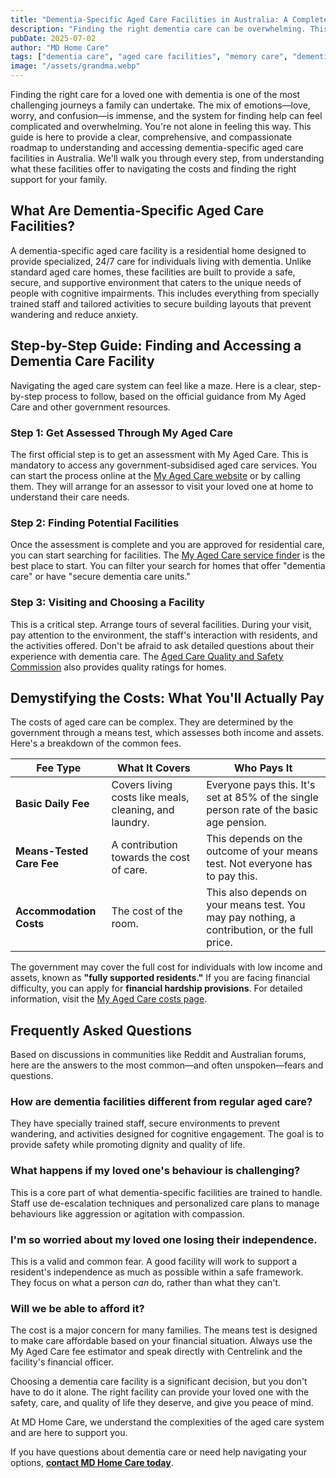 ```yaml
---
title: "Dementia-Specific Aged Care Facilities in Australia: A Complete 2025 Guide"
description: "Finding the right dementia care can be overwhelming. This guide explains dementia-specific aged care facilities, how to find them, and what to expect."
pubDate: 2025-07-02
author: "MD Home Care"
tags: ["dementia care", "aged care facilities", "memory care", "dementia specific aged care facilities"]
image: "/assets/grandma.webp"
---
```


<!-- INTRODUCTION -->
Finding the right care for a loved one with dementia is one of the most challenging journeys a family can undertake. The mix of emotions—love, worry, and confusion—is immense, and the system for finding help can feel complicated and overwhelming. You're not alone in feeling this way. This guide is here to provide a clear, comprehensive, and compassionate roadmap to understanding and accessing dementia-specific aged care facilities in Australia. We'll walk you through every step, from understanding what these facilities offer to navigating the costs and finding the right support for your family.

<!-- ADDRESS THE CORE QUESTION (H2) -->
## What Are Dementia-Specific Aged Care Facilities?

A dementia-specific aged care facility is a residential home designed to provide specialized, 24/7 care for individuals living with dementia. Unlike standard aged care homes, these facilities are built to provide a safe, secure, and supportive environment that caters to the unique needs of people with cognitive impairments. This includes everything from specially trained staff and tailored activities to secure building layouts that prevent wandering and reduce anxiety.

<!-- STEP-BY-STEP GUIDE (H2) -->
## Step-by-Step Guide: Finding and Accessing a Dementia Care Facility

Navigating the aged care system can feel like a maze. Here is a clear, step-by-step process to follow, based on the official guidance from My Aged Care and other government resources.

### Step 1: Get Assessed Through My Aged Care
The first official step is to get an assessment with My Aged Care. This is mandatory to access any government-subsidised aged care services. You can start the process online at the [My Aged Care website](https://www.myagedcare.gov.au) or by calling them. They will arrange for an assessor to visit your loved one at home to understand their care needs.

### Step 2: Finding Potential Facilities
Once the assessment is complete and you are approved for residential care, you can start searching for facilities. The [My Aged Care service finder](https://www.myagedcare.gov.au/find-a-provider) is the best place to start. You can filter your search for homes that offer "dementia care" or have "secure dementia care units."

### Step 3: Visiting and Choosing a Facility
This is a critical step. Arrange tours of several facilities. During your visit, pay attention to the environment, the staff's interaction with residents, and the activities offered. Don't be afraid to ask detailed questions about their experience with dementia care. The [Aged Care Quality and Safety Commission](https://www.agedcarequality.gov.au) also provides quality ratings for homes.

<!-- DEMYSTIFYING THE DETAILS (H2) -->
## Demystifying the Costs: What You'll Actually Pay

The costs of aged care can be complex. They are determined by the government through a means test, which assesses both income and assets. Here's a breakdown of the common fees.

| Fee Type | What It Covers | Who Pays It |
| --- | --- | --- |
| **Basic Daily Fee** | Covers living costs like meals, cleaning, and laundry. | Everyone pays this. It's set at 85% of the single person rate of the basic age pension. |
| **Means-Tested Care Fee** | A contribution towards the cost of care. | This depends on the outcome of your means test. Not everyone has to pay this. |
| **Accommodation Costs** | The cost of the room. | This also depends on your means test. You may pay nothing, a contribution, or the full price. |

The government may cover the full cost for individuals with low income and assets, known as **"fully supported residents."** If you are facing financial difficulty, you can apply for **financial hardship provisions**. For detailed information, visit the [My Aged Care costs page](https://www.myagedcare.gov.au/costs).

<!-- FAQ SECTION (H2) -->
## Frequently Asked Questions

Based on discussions in communities like Reddit and Australian forums, here are the answers to the most common—and often unspoken—fears and questions.

### How are dementia facilities different from regular aged care?
They have specially trained staff, secure environments to prevent wandering, and activities designed for cognitive engagement. The goal is to provide safety while promoting dignity and quality of life.

### What happens if my loved one's behaviour is challenging?
This is a core part of what dementia-specific facilities are trained to handle. Staff use de-escalation techniques and personalized care plans to manage behaviours like aggression or agitation with compassion.

### I'm so worried about my loved one losing their independence.
This is a valid and common fear. A good facility will work to support a resident's independence as much as possible within a safe framework. They focus on what a person *can* do, rather than what they can't.

### Will we be able to afford it?
The cost is a major concern for many families. The means test is designed to make care affordable based on your financial situation. Always use the My Aged Care fee estimator and speak directly with Centrelink and the facility's financial officer.

<!-- CONCLUSION & CTA (NO HEADER) -->
Choosing a dementia care facility is a significant decision, but you don't have to do it alone. The right facility can provide your loved one with the safety, care, and quality of life they deserve, and give you peace of mind.

At MD Home Care, we understand the complexities of the aged care system and are here to support you.

If you have questions about dementia care or need help navigating your options, **[contact MD Home Care today](/contact)**. 